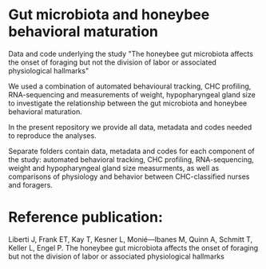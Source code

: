 # Gut microbiota and honeybee behavioral maturation
Data and code underlying the study "The honeybee gut microbiota affects the onset of foraging but not the division of labor or associated physiological hallmarks"

We used a combination of automated behavioural tracking, CHC profiling, RNA-sequencing and measurements of weight, hypopharyngeal gland size to investigate the relationship between the gut microbiota and honeybee behavioral maturation. <br />

In the present repository we provide all data, metadata and codes needed to reproduce the analyses. 

Separate folders contain data, metadata and codes for each component of the study: automated behavioral tracking, CHC profiling, RNA-sequencing, weight and hypopharyngeal gland size measurments, as well as comparisons of physiology and behavior between CHC-classified nurses and foragers.

# Reference publication:
Liberti J, Frank ET, Kay T, Kesner L, Monié—Ibanes M, Quinn A, Schmitt T, Keller L, Engel P. The honeybee gut microbiota affects the onset of foraging but not the division of labor
or associated physiological hallmarks

